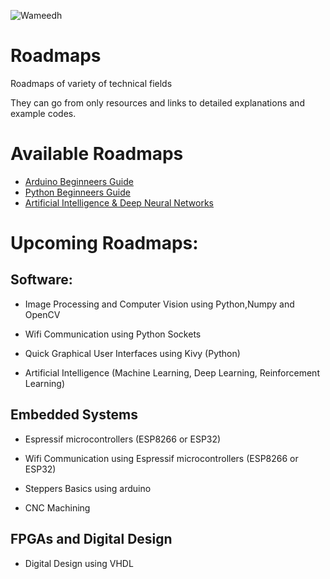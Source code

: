 ![Wameedh](https://i.ibb.co/wyKRMdC/Wameedh.png)
# Roadmaps
Roadmaps of variety of technical fields

They can go from only resources and links to detailed explanations and example codes.


# Available Roadmaps
- [Arduino Beginneers Guide](https://github.com/dahmadjid/Wameedh-Roadmaps/tree/main/Arduino)
- [Python Beginneers Guide](https://github.com/dahmadjid/Wameedh-Roadmaps/tree/main/python)
- [Artificial Intelligence & Deep Neural Networks](https://github.com/mounirouadi/Deep-learning-for-computer-vision-workshop-V2.0)

# Upcoming Roadmaps:
## Software:


- Image Processing and Computer Vision using Python,Numpy and OpenCV

- Wifi Communication using Python Sockets

- Quick Graphical User Interfaces using Kivy (Python)

- Artificial Intelligence (Machine Learning, Deep Learning, Reinforcement Learning)




## Embedded Systems
- Espressif microcontrollers (ESP8266 or ESP32)

- Wifi Communication using Espressif microcontrollers (ESP8266 or ESP32)

- Steppers Basics using arduino

- CNC Machining 




## FPGAs and Digital Design
- Digital Design using VHDL
